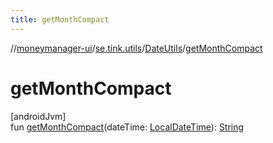 ```yaml
---
title: getMonthCompact
---
```

//[moneymanager-ui](../../../index.html)/[se.tink.utils](../index.html)/[DateUtils](index.html)/[getMonthCompact](get-month-compact.html)



# getMonthCompact



[androidJvm]\
fun [getMonthCompact](get-month-compact.html)(dateTime: [LocalDateTime](https://developer.android.com/reference/kotlin/java/time/LocalDateTime.html)): [String](https://kotlinlang.org/api/latest/jvm/stdlib/kotlin/-string/index.html)




